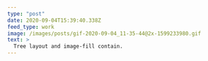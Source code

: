 ```yaml
---
type: "post"
date: 2020-09-04T15:39:40.338Z
feed_type: work
image: /images/posts/gif-2020-09-04_11-35-44@2x-1599233980.gif
text: >
  Tree layout and image-fill contain.
---
```

